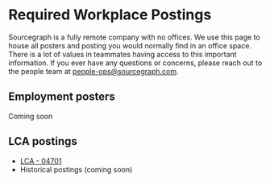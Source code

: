 # Required Workplace Postings

Sourcegraph is a fully remote company with no offices. We use this page to house all posters and posting you would normally find in an office space. There is a lot of values in teammates having access to this important information.
If you ever have any questions or concerns, please reach out to the people team at [people-ops@sourcegraph.com](mailto:people-ops@sourcegraph.com).

## Employment posters

Coming soon

## LCA postings

- [LCA - 04701](https://docs.google.com/document/d/1QY8o12nKIKSnYhzL0knrP2VzThww6Um1/edit?usp=sharing&ouid=117604448966777770436&rtpof=true&sd=true)
- Historical postings (coming soon)
